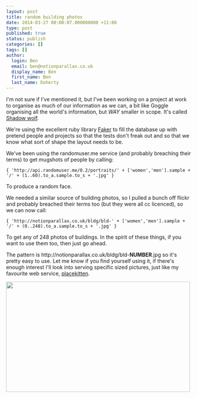 ```yaml
---
layout: post
title: random building photos
date: 2014-03-27 00:00:07.000000000 +11:00
type: post
published: true
status: publish
categories: []
tags: []
author:
  login: Ben
  email: ben@notionparallax.co.uk
  display_name: Ben
  first_name: Ben
  last_name: Doherty
---
```

<p>I'm not sure if I've mentioned it, but I've been working on a project at work to organise as much of our information as we can, a bit like Goggle organising all the world's information, but <em>WAY</em> smaller in scope. It's called <a href="https://github.com/notionparallax/ShadowWolf">Shadow wolf</a>.</p>
<p>We're using the excellent ruby library <a href="http://faker.rubyforge.org/">Faker</a> to fill the database up with pretend people and projects so that the tests don't freak out and so that we know what sort of shape the layout needs to be.</p>
<p>We've been using the randomuser.me service (and probably breaching their terms) to get mugshots of people by calling:</p>
<p><code>{ 'http://api.randomuser.me/0.2/portraits/' + ['women','men'].sample + '/' + (1..60).to_a.sample.to_s + '.jpg' }</code></p>
<p>To produce a random face.</p>
<p>We needed a similar source of building photos, so I pulled a bunch off flickr and probably breached their terms too (but they were all cc licenced), so we can now call:</p>
<p><code>{ 'http://notionparallax.co.uk/bldg/bld-' + ['women','men'].sample + '/' + (0..248).to_a.sample.to_s + '.jpg' }</code></p>
<p>To get any of 248 photos of buildings. In the spirit of these things, if you want to use them too, then just go ahead.</p>
<p>The pattern is http://notionparallax.co.uk/bldg/bld-<strong>NUMBER</strong>.jpg so it's pretty easy to use. Let me know if you find yourself using it, if there's enough interest I'll look into serving specific sized pictures, just like my favourite web service, <a href="http://placekitten.com/">placekitten</a>.</p>
<p><img class="aligncenter" alt="" src="{{ site.baseurl }}/assets/300" width="500" height="300" /></p>
